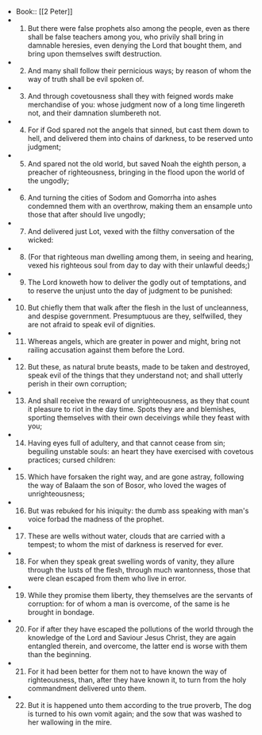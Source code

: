 - Book:: [[2 Peter]]
- 1. But there were false prophets also among the people, even as there shall be false teachers among you, who privily shall bring in damnable heresies, even denying the Lord that bought them, and bring upon themselves swift destruction.
- 2. And many shall follow their pernicious ways; by reason of whom the way of truth shall be evil spoken of.
- 3. And through covetousness shall they with feigned words make merchandise of you: whose judgment now of a long time lingereth not, and their damnation slumbereth not.
- 4. For if God spared not the angels that sinned, but cast them down to hell, and delivered them into chains of darkness, to be reserved unto judgment;
- 5. And spared not the old world, but saved Noah the eighth person, a preacher of righteousness, bringing in the flood upon the world of the ungodly;
- 6. And turning the cities of Sodom and Gomorrha into ashes condemned them with an overthrow, making them an ensample unto those that after should live ungodly;
- 7. And delivered just Lot, vexed with the filthy conversation of the wicked:
- 8. (For that righteous man dwelling among them, in seeing and hearing, vexed his righteous soul from day to day with their unlawful deeds;)
- 9. The Lord knoweth how to deliver the godly out of temptations, and to reserve the unjust unto the day of judgment to be punished:
- 10. But chiefly them that walk after the flesh in the lust of uncleanness, and despise government. Presumptuous are they, selfwilled, they are not afraid to speak evil of dignities.
- 11. Whereas angels, which are greater in power and might, bring not railing accusation against them before the Lord.
- 12. But these, as natural brute beasts, made to be taken and destroyed, speak evil of the things that they understand not; and shall utterly perish in their own corruption;
- 13. And shall receive the reward of unrighteousness, as they that count it pleasure to riot in the day time. Spots they are and blemishes, sporting themselves with their own deceivings while they feast with you;
- 14. Having eyes full of adultery, and that cannot cease from sin; beguiling unstable souls: an heart they have exercised with covetous practices; cursed children:
- 15. Which have forsaken the right way, and are gone astray, following the way of Balaam the son of Bosor, who loved the wages of unrighteousness;
- 16. But was rebuked for his iniquity: the dumb ass speaking with man's voice forbad the madness of the prophet.
- 17. These are wells without water, clouds that are carried with a tempest; to whom the mist of darkness is reserved for ever.
- 18. For when they speak great swelling words of vanity, they allure through the lusts of the flesh, through much wantonness, those that were clean escaped from them who live in error.
- 19. While they promise them liberty, they themselves are the servants of corruption: for of whom a man is overcome, of the same is he brought in bondage.
- 20. For if after they have escaped the pollutions of the world through the knowledge of the Lord and Saviour Jesus Christ, they are again entangled therein, and overcome, the latter end is worse with them than the beginning.
- 21. For it had been better for them not to have known the way of righteousness, than, after they have known it, to turn from the holy commandment delivered unto them.
- 22. But it is happened unto them according to the true proverb, The dog is turned to his own vomit again; and the sow that was washed to her wallowing in the mire.
